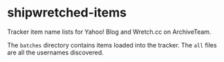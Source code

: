 shipwretched-items
==================

Tracker item name lists for Yahoo! Blog and Wretch.cc on ArchiveTeam.

The `batches` directory contains items loaded into the tracker. The `all` files are all the usernames discovered.
